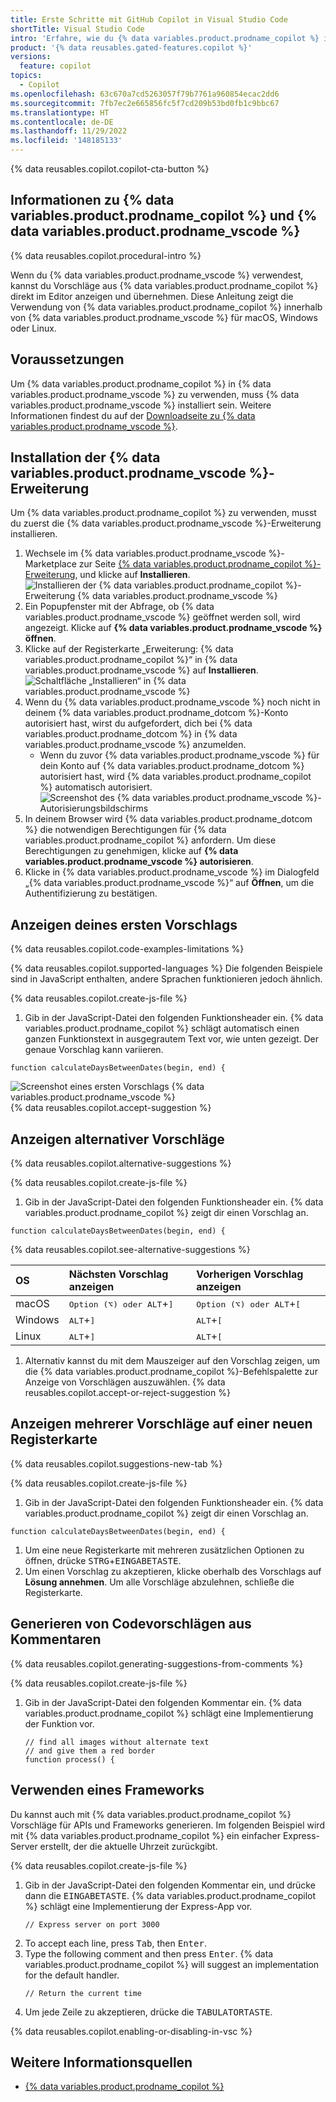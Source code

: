 ```yaml
---
title: Erste Schritte mit GitHub Copilot in Visual Studio Code
shortTitle: Visual Studio Code
intro: 'Erfahre, wie du {% data variables.product.prodname_copilot %} in {% data variables.product.prodname_vscode %} installierst, um beim Schreiben von Kommentaren und Code Vorschläge zu erhalten.'
product: '{% data reusables.gated-features.copilot %}'
versions:
  feature: copilot
topics:
  - Copilot
ms.openlocfilehash: 63c670a7cd5263057f79b7761a960854ecac2dd6
ms.sourcegitcommit: 7fb7ec2e665856fc5f7cd209b53bd0fb1c9bbc67
ms.translationtype: HT
ms.contentlocale: de-DE
ms.lasthandoff: 11/29/2022
ms.locfileid: '148185133'
---
```

{% data reusables.copilot.copilot-cta-button %}

## Informationen zu {% data variables.product.prodname_copilot %} und {% data variables.product.prodname_vscode %}

{% data reusables.copilot.procedural-intro %}

Wenn du {% data variables.product.prodname_vscode %} verwendest, kannst du Vorschläge aus {% data variables.product.prodname_copilot %} direkt im Editor anzeigen und übernehmen. Diese Anleitung zeigt die Verwendung von {% data variables.product.prodname_copilot %} innerhalb von {% data variables.product.prodname_vscode %} für macOS, Windows oder Linux.

## Voraussetzungen

Um {% data variables.product.prodname_copilot %} in {% data variables.product.prodname_vscode %} zu verwenden, muss {% data variables.product.prodname_vscode %} installiert sein. Weitere Informationen findest du auf der [Downloadseite zu {% data variables.product.prodname_vscode %}](https://code.visualstudio.com/Download).

## Installation der {% data variables.product.prodname_vscode %}-Erweiterung

Um {% data variables.product.prodname_copilot %} zu verwenden, musst du zuerst die {% data variables.product.prodname_vscode %}-Erweiterung installieren.

1. Wechsele im {% data variables.product.prodname_vscode %}-Marketplace zur Seite [{% data variables.product.prodname_copilot %}-Erweiterung](https://marketplace.visualstudio.com/items?itemName=GitHub.copilot), und klicke auf **Installieren**.
   ![Installieren der {% data variables.product.prodname_copilot %}-Erweiterung {% data variables.product.prodname_vscode %}](/assets/images/help/copilot/install-copilot-extension-visual-studio-code.png)
1. Ein Popupfenster mit der Abfrage, ob {% data variables.product.prodname_vscode %} geöffnet werden soll, wird angezeigt. Klicke auf **{% data variables.product.prodname_vscode %} öffnen**.
1. Klicke auf der Registerkarte „Erweiterung: {% data variables.product.prodname_copilot %}“ in {% data variables.product.prodname_vscode %} auf **Installieren**.
   ![Schaltfläche „Installieren“ in {% data variables.product.prodname_vscode %}](/assets/images/help/copilot/in-visual-studio-code-install-button.png)
1. Wenn du {% data variables.product.prodname_vscode %} noch nicht in deinem {% data variables.product.prodname_dotcom %}-Konto autorisiert hast, wirst du aufgefordert, dich bei {% data variables.product.prodname_dotcom %} in {% data variables.product.prodname_vscode %} anzumelden.
   - Wenn du zuvor {% data variables.product.prodname_vscode %} für dein Konto auf {% data variables.product.prodname_dotcom %} autorisiert hast, wird {% data variables.product.prodname_copilot %} automatisch autorisiert.
   ![Screenshot des {% data variables.product.prodname_vscode %}-Autorisierungsbildschirms](/assets/images/help/copilot/vsc-copilot-authorize.png)
1. In deinem Browser wird {% data variables.product.prodname_dotcom %} die notwendigen Berechtigungen für {% data variables.product.prodname_copilot %} anfordern. Um diese Berechtigungen zu genehmigen, klicke auf **{% data variables.product.prodname_vscode %} autorisieren**.
1. Klicke in {% data variables.product.prodname_vscode %} im Dialogfeld „{% data variables.product.prodname_vscode %}“ auf **Öffnen**, um die Authentifizierung zu bestätigen.
   

## Anzeigen deines ersten Vorschlags

{% data reusables.copilot.code-examples-limitations %}

{% data reusables.copilot.supported-languages %} Die folgenden Beispiele sind in JavaScript enthalten, andere Sprachen funktionieren jedoch ähnlich.

{% data reusables.copilot.create-js-file %}
1. Gib in der JavaScript-Datei den folgenden Funktionsheader ein. {% data variables.product.prodname_copilot %} schlägt automatisch einen ganzen Funktionstext in ausgegrautem Text vor, wie unten gezeigt. Der genaue Vorschlag kann variieren.
  ```javascript{:copy}
  function calculateDaysBetweenDates(begin, end) {
  ```
   ![Screenshot eines ersten Vorschlags {% data variables.product.prodname_vscode %}](/assets/images/help/copilot/first-suggestion-visual-studio-code.png) {% data reusables.copilot.accept-suggestion %}

## Anzeigen alternativer Vorschläge

{% data reusables.copilot.alternative-suggestions %}

{% data reusables.copilot.create-js-file %}
1. Gib in der JavaScript-Datei den folgenden Funktionsheader ein. {% data variables.product.prodname_copilot %} zeigt dir einen Vorschlag an.
  ```javascript{:copy}
  function calculateDaysBetweenDates(begin, end) {
  ```
{% data reusables.copilot.see-alternative-suggestions %}

   | OS | Nächsten Vorschlag anzeigen | Vorherigen Vorschlag anzeigen |
   | :- | :- | :- |
   |macOS|<kbd>Option (⌥) oder ALT</kbd>+<kbd>]</kbd>|<kbd>Option (⌥) oder ALT</kbd>+<kbd>[</kbd>|
   |Windows|<kbd>ALT</kbd>+<kbd>]</kbd>|<kbd>ALT</kbd>+<kbd>[</kbd>|
   |Linux|<kbd>ALT</kbd>+<kbd>]</kbd>|<kbd>ALT</kbd>+<kbd>[</kbd>|
1. Alternativ kannst du mit dem Mauszeiger auf den Vorschlag zeigen, um die {% data variables.product.prodname_copilot %}-Befehlspalette zur Anzeige von Vorschlägen auszuwählen.
{% data reusables.copilot.accept-or-reject-suggestion %}

## Anzeigen mehrerer Vorschläge auf einer neuen Registerkarte

{% data reusables.copilot.suggestions-new-tab %}

{% data reusables.copilot.create-js-file %}
1. Gib in der JavaScript-Datei den folgenden Funktionsheader ein. {% data variables.product.prodname_copilot %} zeigt dir einen Vorschlag an.
  ```javascript{:copy}
  function calculateDaysBetweenDates(begin, end) {
  ```
1. Um eine neue Registerkarte mit mehreren zusätzlichen Optionen zu öffnen, drücke <kbd>STRG</kbd>+<kbd>EINGABETASTE</kbd>.
1. Um einen Vorschlag zu akzeptieren, klicke oberhalb des Vorschlags auf **Lösung annehmen**. Um alle Vorschläge abzulehnen, schließe die Registerkarte.

## Generieren von Codevorschlägen aus Kommentaren

{% data reusables.copilot.generating-suggestions-from-comments %}

{% data reusables.copilot.create-js-file %}
1. Gib in der JavaScript-Datei den folgenden Kommentar ein. {% data variables.product.prodname_copilot %} schlägt eine Implementierung der Funktion vor.
   ```javascript{:copy}
   // find all images without alternate text
   // and give them a red border
   function process() {
   ```

## Verwenden eines Frameworks

Du kannst auch mit {% data variables.product.prodname_copilot %} Vorschläge für APIs und Frameworks generieren. Im folgenden Beispiel wird mit {% data variables.product.prodname_copilot %} ein einfacher Express-Server erstellt, der die aktuelle Uhrzeit zurückgibt.

{% data reusables.copilot.create-js-file %}
1. Gib in der JavaScript-Datei den folgenden Kommentar ein, und drücke dann die <kbd>EINGABETASTE</kbd>. {% data variables.product.prodname_copilot %} schlägt eine Implementierung der Express-App vor.
   ```javascript{:copy}
   // Express server on port 3000
1. To accept each line, press <kbd>Tab</kbd>, then <kbd>Enter</kbd>.
1. Type the following comment and then press <kbd>Enter</kbd>. {% data variables.product.prodname_copilot %} will suggest an implementation for the default handler. 
   ```javascript{:copy}
   // Return the current time
   ```
1. Um jede Zeile zu akzeptieren, drücke die <kbd>TABULATORTASTE</kbd>.

{% data reusables.copilot.enabling-or-disabling-in-vsc %}

## Weitere Informationsquellen

- [{% data variables.product.prodname_copilot %}](https://copilot.github.com/)
